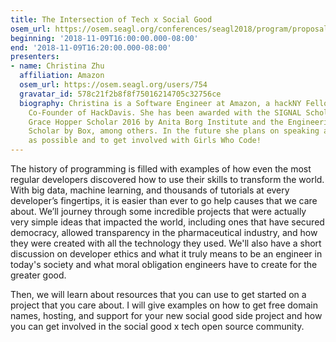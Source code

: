 ```yaml
---
title: The Intersection of Tech x Social Good
osem_url: https://osem.seagl.org/conferences/seagl2018/program/proposals/456
beginning: '2018-11-09T16:00:00.000-08:00'
end: '2018-11-09T16:20:00.000-08:00'
presenters:
- name: Christina Zhu
  affiliation: Amazon
  osem_url: https://osem.seagl.org/users/754
  gravatar_id: 578c21f2b8f8f75016214705c32756ce
  biography: Christina is a Software Engineer at Amazon, a hackNY Fellow ‘17 and the
    Co-Founder of HackDavis. She has been awarded with the SIGNAL Scholarship by Twilio,
    Grace Hopper Scholar 2016 by Anita Borg Institute and the Engineering Diversity
    Scholar by Box, among others. In the future she plans on speaking at as many conferences
    as possible and to get involved with Girls Who Code!
---
```


The history of programming is filled with examples of how even the most regular developers discovered how to use their skills to transform the world. With big data, machine learning, and thousands of tutorials at every developer’s fingertips, it is easier than ever to go help causes that we care about. We’ll journey through some incredible projects that were actually very simple ideas that impacted the world, including ones that have secured democracy, allowed transparency in the pharmaceutical industry, and how they were created with all the technology they used. We'll also have a short discussion on developer ethics and what it truly means to be an engineer in today's society and what moral obligation engineers have to create for the greater good.

Then, we will learn about resources that you can use to get started on a project that you care about. I will give examples on how to get free domain names, hosting, and support for your new social good side project and how you can get involved in the social good x tech open source community.

